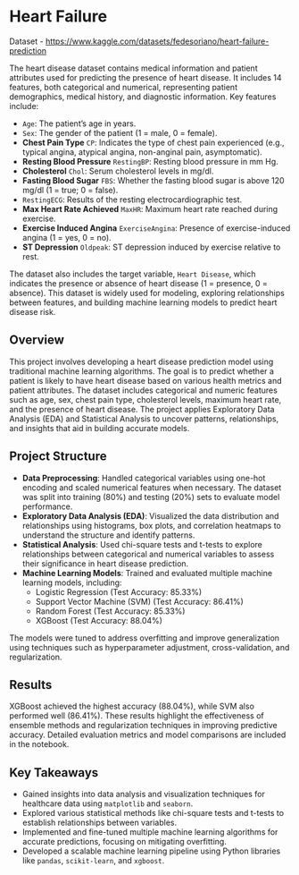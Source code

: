 # Heart Failure

Dataset - https://www.kaggle.com/datasets/fedesoriano/heart-failure-prediction

The heart disease dataset contains medical information and patient attributes used for predicting the presence of heart disease. It includes 14 features, both categorical and numerical, representing patient demographics, medical history, and diagnostic information. Key features include:

- `Age`: The patient’s age in years.
- `Sex`: The gender of the patient (1 = male, 0 = female).
- **Chest Pain Type** `CP`: Indicates the type of chest pain experienced (e.g., typical angina, atypical angina, non-anginal pain, asymptomatic).
- **Resting Blood Pressure** `RestingBP`: Resting blood pressure in mm Hg.
- **Cholesterol** `Chol`: Serum cholesterol levels in mg/dl.
- **Fasting Blood Sugar** `FBS`: Whether the fasting blood sugar is above 120 mg/dl (1 = true; 0 = false).
- `RestingECG`: Results of the resting electrocardiographic test.
- **Max Heart Rate Achieved** `MaxHR`: Maximum heart rate reached during exercise.
- **Exercise Induced Angina** `ExerciseAngina`: Presence of exercise-induced angina (1 = yes, 0 = no).
- **ST Depression** `Oldpeak`: ST depression induced by exercise relative to rest.

The dataset also includes the target variable, `Heart Disease`, which indicates the presence or absence of heart disease (1 = presence, 0 = absence). This dataset is widely used for modeling, exploring relationships between features, and building machine learning models to predict heart disease risk.

## Overview

This project involves developing a heart disease prediction model using traditional machine learning algorithms. The goal is to predict whether a patient is likely to have heart disease based on various health metrics and patient attributes. The dataset includes categorical and numeric features such as age, sex, chest pain type, cholesterol levels, maximum heart rate, and the presence of heart disease.
The project applies Exploratory Data Analysis (EDA) and Statistical Analysis to uncover patterns, relationships, and insights that aid in building accurate models.

## Project Structure
- **Data Preprocessing**: Handled categorical variables using one-hot encoding and scaled numerical features when necessary. The dataset was split into training (80%) and testing (20%) sets to evaluate model performance.
- **Exploratory Data Analysis (EDA)**: Visualized the data distribution and relationships using histograms, box plots, and correlation heatmaps to understand the structure and identify patterns.
- **Statistical Analysis**: Used chi-square tests and t-tests to explore relationships between categorical and numerical variables to assess their significance in heart disease prediction.
- **Machine Learning Models**: Trained and evaluated multiple machine learning models, including:
  - Logistic Regression (Test Accuracy: 85.33%)
  - Support Vector Machine (SVM) (Test Accuracy: 86.41%)
  - Random Forest (Test Accuracy: 85.33%)
  - XGBoost (Test Accuracy: 88.04%)

The models were tuned to address overfitting and improve generalization using techniques such as hyperparameter adjustment, cross-validation, and regularization.

## Results
XGBoost achieved the highest accuracy (88.04%), while SVM also performed well (86.41%). These results highlight the effectiveness of ensemble methods and regularization techniques in improving predictive accuracy. Detailed evaluation metrics and model comparisons are included in the notebook.

## Key Takeaways
- Gained insights into data analysis and visualization techniques for healthcare data using `matplotlib` and `seaborn`.
- Explored various statistical methods like chi-square tests and t-tests to establish relationships between variables.
- Implemented and fine-tuned multiple machine learning algorithms for accurate predictions, focusing on mitigating overfitting.
- Developed a scalable machine learning pipeline using Python libraries like `pandas`, `scikit-learn`, and `xgboost`.
